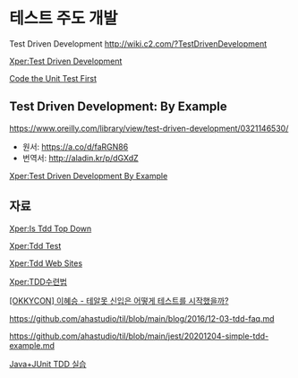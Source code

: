 # 테스트 주도 개발

Test Driven Development
<http://wiki.c2.com/?TestDrivenDevelopment>

[Xper:Test Driven Development](https://web.archive.org/web/20070628064054/http://xper.org/wiki/xp/TestDrivenDevelopment)

[Code the Unit Test First](http://www.extremeprogramming.org/rules/testfirst.html)

## Test Driven Development: By Example

<https://www.oreilly.com/library/view/test-driven-development/0321146530/>

- 원서: <https://a.co/d/faRGN86>
- 번역서: <http://aladin.kr/p/dGXdZ>

[Xper:Test Driven Development By Example](https://web.archive.org/web/20061012041417/http://xper.org/wiki/xp/TestDrivenDevelopmentByExample)

## 자료

[Xper:Is Tdd Top Down](https://web.archive.org/web/20061012054232/http://xper.org/wiki/xp/IsTddTopDown)

[Xper:Tdd Test](https://web.archive.org/web/20061012050549/http://xper.org/wiki/xp/TddTest)

[Xper:Tdd Web Sites](https://web.archive.org/web/20061012050559/http://xper.org/wiki/xp/TddWebSites)

[Xper:TDD수련법](https://web.archive.org/web/20061012050617/http://xper.org/wiki/xp/TDD_bc_f6_b7_c3_b9_fd)

[[OKKYCON] 이혜승 - 테알못 신입은 어떻게 테스트를 시작했을까?](https://www.slideshare.net/OKJSP/okkycon-120498066)

<https://github.com/ahastudio/til/blob/main/blog/2016/12-03-tdd-faq.md>

<https://github.com/ahastudio/til/blob/main/jest/20201204-simple-tdd-example.md>

[Java+JUnit TDD 실습](https://www.youtube.com/playlist?list=PLbdtsbZUwdeRirBYnWrMSvKYS4CcmXCeU)
